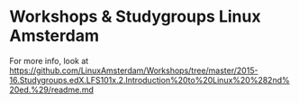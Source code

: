 Workshops & Studygroups Linux Amsterdam
=====================================

For more info, look at https://github.com/LinuxAmsterdam/Workshops/tree/master/2015-16.Studygroups.edX.LFS101x.2.Introduction%20to%20Linux%20%282nd%20ed.%29/readme.md
